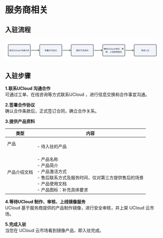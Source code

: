 <a name="Odrj7"></a>
# 服务商相关
<a name="dMPpy"></a>
## 入驻流程
![image.png](/images/image.png)
<a name="NfMY5"></a>
## 入驻步骤
**1.联系UCloud 沟通合作**<br />可通过工单、在线咨询等方式联系UCloud ，进行信息交换和合作事宜沟通。

**2.签署合作协议**<br />确认合作条款后，正式签订合同，确立合作关系。

**3.提供产品资料**

| 类型 | 内容 |
| --- | --- |
| 产品 | <br />- 待入驻的产品<br /> |
| 产品介绍文档 | <br />- 产品名称<br />- 产品简介<br />- 产品激活方式<br />- 售后联系方式及服务时间，仅对第三方提供售后的场景<br />- 产品使用文档<br />- 产品图标：补充具体要求<br /> |



**4.等待UCloud 制作、审核、上线镜像服务**<br />UCloud 基于服务商提供的产品制作镜像，进行安全审核，并上架 UCloud 云市场。

**5.完成入驻**<br />当您在 UCloud 云市场看到镜像产品，即入驻完成。
